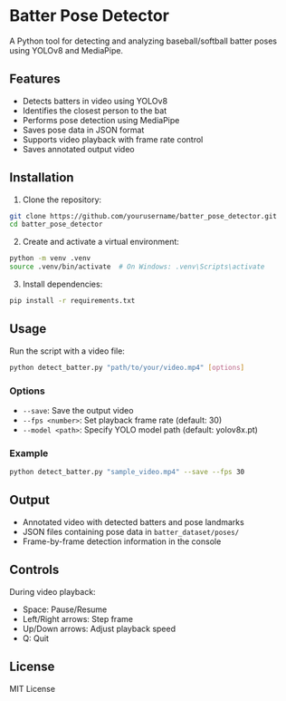 # Batter Pose Detector

A Python tool for detecting and analyzing baseball/softball batter poses using YOLOv8 and MediaPipe.

## Features

- Detects batters in video using YOLOv8
- Identifies the closest person to the bat
- Performs pose detection using MediaPipe
- Saves pose data in JSON format
- Supports video playback with frame rate control
- Saves annotated output video

## Installation

1. Clone the repository:
```bash
git clone https://github.com/yourusername/batter_pose_detector.git
cd batter_pose_detector
```

2. Create and activate a virtual environment:
```bash
python -m venv .venv
source .venv/bin/activate  # On Windows: .venv\Scripts\activate
```

3. Install dependencies:
```bash
pip install -r requirements.txt
```

## Usage

Run the script with a video file:

```bash
python detect_batter.py "path/to/your/video.mp4" [options]
```

### Options

- `--save`: Save the output video
- `--fps <number>`: Set playback frame rate (default: 30)
- `--model <path>`: Specify YOLO model path (default: yolov8x.pt)

### Example

```bash
python detect_batter.py "sample_video.mp4" --save --fps 30
```

## Output

- Annotated video with detected batters and pose landmarks
- JSON files containing pose data in `batter_dataset/poses/`
- Frame-by-frame detection information in the console

## Controls

During video playback:
- Space: Pause/Resume
- Left/Right arrows: Step frame
- Up/Down arrows: Adjust playback speed
- Q: Quit

## License

MIT License 